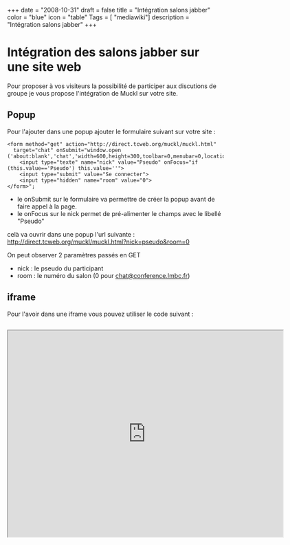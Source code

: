 +++
date = "2008-10-31"
draft = false
title = "Intégration salons jabber"
color = "blue"
icon = "table"
Tags = [ "mediawiki"]
description = "Intégration salons jabber"
+++

Intégration des salons jabber sur une site web
==============================================

Pour proposer à vos visiteurs la possibilité de participer aux
discutions de groupe je vous propose l'intégration de Muckl sur votre
site.

Popup
-----

Pour l'ajouter dans une popup ajouter le formulaire suivant sur votre
site :

    <form method="get" action="http://direct.tcweb.org/muckl/muckl.html"
      target="chat" onSubmit="window.open ('about:blank','chat','width=600,height=300,toolbar=0,menubar=0,location=0,directories=0,status=0')">
        <input type="texte" name="nick" value="Pseudo" onFocus="if (this.value=='Pseudo') this.value=''">
        <input type="submit" value="Se connecter">
        <input type="hidden" name="room" value="0">
    </form>";

-   le onSubmit sur le formulaire va permettre de créer la popup avant
    de faire appel à la page.
-   le onFocus sur le nick permet de pré-alimenter le champs avec le
    libellé "Pseudo"

celà va ouvrir dans une popup l'url suivante :
<http://direct.tcweb.org/muckl/muckl.html?nick=pseudo&room=0>

On peut observer 2 paramètres passés en GET

-   nick : le pseudo du participant
-   room : le numéro du salon (0 pour chat@conference.lmbc.fr)

iframe
------

Pour l'avoir dans une iframe vous pouvez utiliser le code suivant :

` `<iframe src="http://direct.tcweb.org/muckl/" width="640" height="480"/>

client jabber
-------------

Vous pouvez aussi inviter vos visiteurs à utiliser un client jabber
classique comme
[Gajim](http://wiki.jabberfr.org/Jabber_en_dix_minutes_avec_Gajim) ou
[Psi](http://wiki.jabberfr.org/Jabber_en_dix_minutes_avec_Psi)
